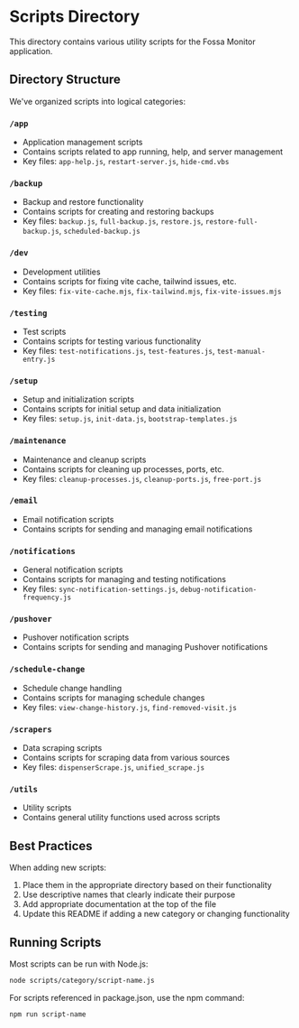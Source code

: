 # Scripts Directory

This directory contains various utility scripts for the Fossa Monitor application.

## Directory Structure

We've organized scripts into logical categories:

### `/app`
- Application management scripts
- Contains scripts related to app running, help, and server management
- Key files: `app-help.js`, `restart-server.js`, `hide-cmd.vbs`

### `/backup`
- Backup and restore functionality
- Contains scripts for creating and restoring backups
- Key files: `backup.js`, `full-backup.js`, `restore.js`, `restore-full-backup.js`, `scheduled-backup.js`

### `/dev`
- Development utilities
- Contains scripts for fixing vite cache, tailwind issues, etc.
- Key files: `fix-vite-cache.mjs`, `fix-tailwind.mjs`, `fix-vite-issues.mjs`

### `/testing`
- Test scripts
- Contains scripts for testing various functionality
- Key files: `test-notifications.js`, `test-features.js`, `test-manual-entry.js`

### `/setup`
- Setup and initialization scripts
- Contains scripts for initial setup and data initialization
- Key files: `setup.js`, `init-data.js`, `bootstrap-templates.js`

### `/maintenance`
- Maintenance and cleanup scripts
- Contains scripts for cleaning up processes, ports, etc.
- Key files: `cleanup-processes.js`, `cleanup-ports.js`, `free-port.js`

### `/email`
- Email notification scripts
- Contains scripts for sending and managing email notifications

### `/notifications`
- General notification scripts
- Contains scripts for managing and testing notifications
- Key files: `sync-notification-settings.js`, `debug-notification-frequency.js`

### `/pushover`
- Pushover notification scripts
- Contains scripts for sending and managing Pushover notifications

### `/schedule-change`
- Schedule change handling
- Contains scripts for managing schedule changes
- Key files: `view-change-history.js`, `find-removed-visit.js`

### `/scrapers`
- Data scraping scripts
- Contains scripts for scraping data from various sources
- Key files: `dispenserScrape.js`, `unified_scrape.js`

### `/utils`
- Utility scripts
- Contains general utility functions used across scripts

## Best Practices

When adding new scripts:
1. Place them in the appropriate directory based on their functionality
2. Use descriptive names that clearly indicate their purpose
3. Add appropriate documentation at the top of the file
4. Update this README if adding a new category or changing functionality

## Running Scripts

Most scripts can be run with Node.js:

```bash
node scripts/category/script-name.js
```

For scripts referenced in package.json, use the npm command:

```bash
npm run script-name
``` 